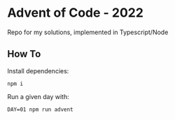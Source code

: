 # Advent of Code - 2022

Repo for my solutions, implemented in Typescript/Node

## How To

Install dependencies:

`npm i`

Run a given day with:

`DAY=01 npm run advent`
